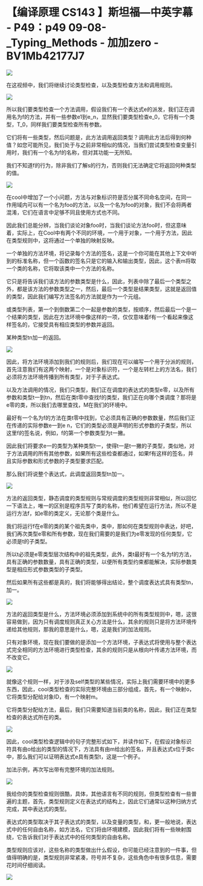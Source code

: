 # 【编译原理 CS143 】斯坦福—中英字幕 - P49：p49 09-08-_Typing_Methods - 加加zero - BV1Mb42177J7

![](img/2ec7b272d235d77fe2ae88cbbd11cc0c_0.png)

在这视频中，我们将继续讨论类型检查，以及类型检查方法和调用规则。

![](img/2ec7b272d235d77fe2ae88cbbd11cc0c_2.png)

所以我们要类型检查一个方法调用，假设我们有一个表达式e的派发，我们正在调用名为f的方法，并有一些参数e1到e_n，显然我们要类型检查e_0，它将有一个类型，T_0，同样我们要类型检查所有参数。

它们将有一些类型，然后问题是，此方法调用返回类型？调用此方法后得到何种值？如您可能所见，我们处于与之前非常相似的情况，当我们尝试类型检查变量引用时，我们有一个名为f的名称，但对其功能一无所知。

我们不知道f的行为，除非我们了解s的行为，否则我们无法确定它将返回何种类型的值。

![](img/2ec7b272d235d77fe2ae88cbbd11cc0c_4.png)

在cool中增加了一个小问题，方法与对象标识符是否分属不同命名空间，在同一作用域内可以有一个名为foo的方法，以及一个名为foo的对象，我们不会将两者混淆，它们在语言中足够不同且使用方式也不同。

因此我们总能分辨，当我们谈论对象foo时，当我们谈论方法foo时，但这意味着，实际上，在Cool中有两个不同的环境，一个用于对象，一个用于方法，因此在类型规则中，这将通过一个单独的映射反映。

一个单独的方法环境，将记录每个方法的签名，这是一个你可能在其他上下文中听到的标准名称，但一个函数的签名只是它的输入和输出类型，因此，这个表m将取一个类的名称，它将取该类中一个方法的名称。

它只是将告诉我们该方法的参数类型是什么，因此，列表中除了最后一个类型之外，都是该方法的参数类型之一，然后，最后一个类型是结果类型，这就是返回值的类型，因此我们编写方法签名的方法就是作为一个元组。

或类型列表，第一个到倒数第二个一起是参数的类型，按顺序，然后最后一个是一个结果的类型，因此在方法环境中像这样的一项，仅仅意味着f有一个看起来像这样签名的，它接受具有相应类型的参数并返回。

某种类型tn加一的返回。

![](img/2ec7b272d235d77fe2ae88cbbd11cc0c_6.png)

因此，将方法环境添加到我们的规则后，我们现在可以编写一个用于分派的规则，首先注意我们有这两个映射，一个是对象标识符，一个是左转栏上的方法名，我们必须将方法环境传播到所有类型，对于子表达式。

以及方法调用的情况，我们只类型，我们正在调度的表达式的类型e零，以及所有参数和类型t一到tn，然后在类t零中查找f的类型，我们正在向哪个类调度？那将是e零的类，所以我们去哪里查找，M在我们的环境中。

最好有一个名为f的方法在类t零中找到，它必须具有正确的参数数量，然后我们正在传递的实际参数e一到e n，它们的类型必须是声明的形式参数的子类型，所以这里f的签名说，例如，f的第一个参数类型为t一撇。

因此我们将要求e一的类型为某种类型t一，使得t一是t一撇的子类型，类似地，对于方法调用的所有其他参数，如果所有这些检查都通过，如果f有这样的签名，并且实际参数和形式参数的子类型要求匹配。

那么我们将说整个表达式，此调度返回类型tn加一。

![](img/2ec7b272d235d77fe2ae88cbbd11cc0c_8.png)

方法的返回类型，静态调度的类型规则与常规调度的类型规则非常相似，所以回忆一下语法上，唯一的区别是程序员写了类的名称，他们希望在运行方法，所以不是运行方法f，如e零的类定义，无论那个类是什么。

我们将运行f在e零的类的某个祖先类中，类中，那如何在类型规则中表达，好吧，我们再次类型e零和所有参数，现在我们需要的是我们为e零发现的任何类型，它必须是t的子类型。

所以t必须是e零类型层次结构中的祖先类型，此外，类t最好有一个名为f的方法，具有正确的参数数量，具有正确的类型，以便所有类型约束都能解决，实际参数类型是相应形式参数类型的子类型。

然后如果所有这些都是真的，我们将能够得出结论，整个调度表达式具有类型tn，加一。

![](img/2ec7b272d235d77fe2ae88cbbd11cc0c_10.png)

方法的返回类型是什么，方法环境必须添加到系统中的所有类型规则中，嗯，这很容易做到，因为只有调度规则真正关心方法是什么，其余的规则只是将方法环境传递给其他规则，那我的意思是什么，嗯，这是我们的加法规则。

只有对象环境，现在我们要做的是添加一个方法环境，子表达式将使用与整个表达式完全相同的方法环境进行类型检查，其余的规则只是从根向叶传递方法环境，而不改变它。



![](img/2ec7b272d235d77fe2ae88cbbd11cc0c_12.png)

就像这个规则一样，对于涉及self类型的某些情况，实际上我们需要环境中的更多东西，因此，cool类型检查的实际完整环境由三部分组成，首先，有一个映射o，它将类型分配给对象ID，有一个映射m。

它将类型分配给方法，最后，我们只需要知道当前类的名称，因此，我们正在类型检查的表达式所在的类。

![](img/2ec7b272d235d77fe2ae88cbbd11cc0c_14.png)

因此，cool类型检查逻辑中的句子完整形式如下，并读作如下，在假设对象标识符具有由o给出的类型的情况下，方法具有由m给出的签名，并且表达式s位于类c中，那么我们可以证明表达式e具有类型t，这是一个例子。

加法示例，再次写出带有完整环境的加法规则。

![](img/2ec7b272d235d77fe2ae88cbbd11cc0c_16.png)

我给你的类型检查规则很酷，具体，其他语言有不同的规则，但类型检查有一些普遍的主题，首先，类型规则定义在表达式的结构上，因此它们通常以这种归纳方式完成，其中表达式的类型。

表达式的类型取决于其子表达式的类型，以及变量的类型，和，更一般地说，表达式中的任何自由名称，如方法名，它们将由环境建模，因此我们将有一些映射围绕，它告诉我们对于表达式中的任何类型的自由名称。

类型规则应该对，这些名称的类型做出什么假设，你可能已经注意到的一件事，但值得明确的是，类型规则非常紧凑，符号并不复杂，这些角色中有很多信息，需要花时间仔细阅读。



![](img/2ec7b272d235d77fe2ae88cbbd11cc0c_18.png)